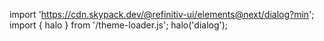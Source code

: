 <!--
type: template
name: dialog
-->

import 'https://cdn.skypack.dev/@refinitiv-ui/elements@next/dialog?min';
import { halo } from '/theme-loader.js';
halo('dialog');